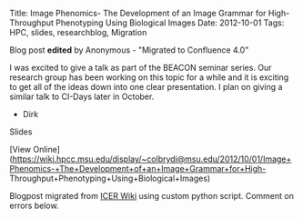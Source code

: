 Title: Image Phenomics- The Development of an Image Grammar for High-Throughput Phenotyping Using Biological Images
Date: 2012-10-01
Tags: HPC, slides, researchblog, Migration

Blog post **edited** by Anonymous \- "Migrated to Confluence 4.0"

I was excited to give a talk as part of the BEACON seminar series. Our
research group has been working on this topic for a while and it is exciting
to get all of the ideas down into one clear presentation. I plan on giving a
similar talk to CI-Days later in October.

  * Dirk

Slides

[View
Online](https://wiki.hpcc.msu.edu/display/~colbrydi@msu.edu/2012/10/01/Image+Phenomics-+The+Development+of+an+Image+Grammar+for+High-
Throughput+Phenotyping+Using+Biological+Images)

Blogpost migrated from [ICER Wiki](https://wiki.hpcc.msu.edu/display/~colbrydi@msu.edu/2012/10/01/Image+Phenomics-+The+Development+of+an+Image+Grammar+for+High-Throughput+Phenotyping+Using+Biological+Images) using custom python script. Comment on errors below.
